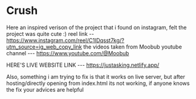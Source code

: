 # Crush
Here an inspired verison of the project that i found on instagram, felt the project was quite cute :)
reel link -- https://www.instagram.com/reel/C1IDqsst7kg/?utm_source=ig_web_copy_link
the videos taken from Moobub youtube channel --- https://www.youtube.com/@Moobub

HERE'S LIVE WEBSITE LINK ---
https://justasking.netlify.app/

Also, something i am trying to fix is that it works on live server, but after hosting/directly opening from index.html its not working, if anyone knows the fix your advices are helpful
